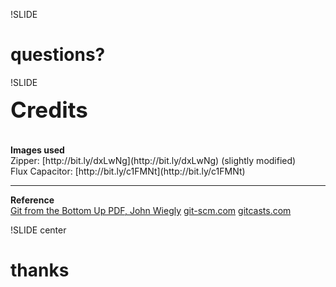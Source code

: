 !SLIDE
# questions?

!SLIDE
<div style="padding-bottom: 1em; font-size: 2.5em; font-weight: bold;">Credits</div>
<span style="font-size: 1.0em; font-weight: bold;">Images used</span><br/>
Zipper: [http://bit.ly/dxLwNg](http://bit.ly/dxLwNg) (slightly modified)<br/>
Flux Capacitor: [http://bit.ly/c1FMNt](http://bit.ly/c1FMNt)

<hr/>

<span style="font-size: 1.0em; font-weight: bold;">Reference</span><br/>
[Git from the Bottom Up PDF, John Wiegly](http://bit.ly/8RBzB)
[git-scm.com](http://git-scm.com/)
[gitcasts.com](http://gitcasts.com/)

!SLIDE center
# thanks
